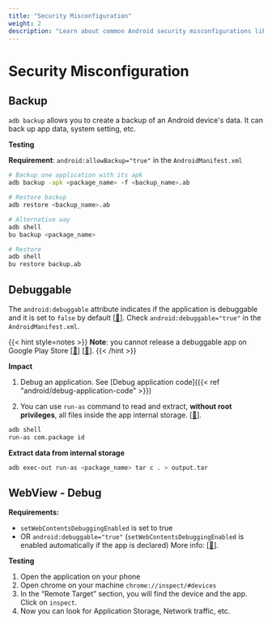 ```yaml
---
title: "Security Misconfiguration"
weight: 2
description: "Learn about common Android security misconfigurations like adb backup, debuggable flags, and WebView debugging."
---
```


# Security Misconfiguration

## Backup

`adb backup` allows you to create a backup of an Android device's data. It can back up app data, system setting, etc.&#x20;

**Testing**

**Requirement**: `android:allowBackup="true"` in the `AndroidManifest.xml`

```sh
# Backup one application with its apk
adb backup -apk <package_name> -f <backup_name>.ab

# Restore backup
adb restore <backup_name>.ab
```

```sh
# Alternative way
adb shell
bu backup <package_name>

# Restore
adb shell
bu restore backup.ab
```

## Debuggable

The `android:debuggable` attribute indicates if the application is debuggable and it is set to `false` by default \[[🔗](https://developer.android.com/privacy-and-security/risks/android-debuggable)]. Check `android:debuggable="true"` in the `AndroidManifest.xml`.

{{< hint style=notes >}}
**Note**: you cannot release a debuggable app on Google Play Store \[[🔗](https://developer.android.com/studio/publish/preparing.html#turn-off-debugging)] \[[🔗](https://stackoverflow.com/questions/53030583/uploaded-a-debuggable-apk-to-google-play)].
{{< /hint >}}

**Impact**

1. Debug an application. See [Debug application code]({{< ref "android/debug-application-code" >}})

2. You can use `run-as` command to read and extract, **without root privileges**, all files inside the app internal storage. \[[🔗](https://android.googlesource.com/platform/system/core.git/+/android-4.2.2_r1/run-as/run-as.c)].

```sh
adb shell
run-as com.package id
```

**Extract data from internal storage**
```sh
adb exec-out run-as <package_name> tar c . > output.tar
```

## WebView - Debug

**Requirements:**

* `setWebContentsDebuggingEnabled` is set to true
* OR `android:debuggable="true"`  (`setWebContentsDebuggingEnabled` is enabled automatically if the app is declared) More info: \[[🔗](https://developer.android.com/reference/android/webkit/WebView#setWebContentsDebuggingEnabled\(boolean\))].

**Testing**

1. Open the application on your phone&#x20;
2. Open chrome on your machine `chrome://inspect/#devices`
3. In the “Remote Target” section, you will find the device and the app. Click on `inspect`.
4. Now you can look for Application Storage, Network traffic, etc.
